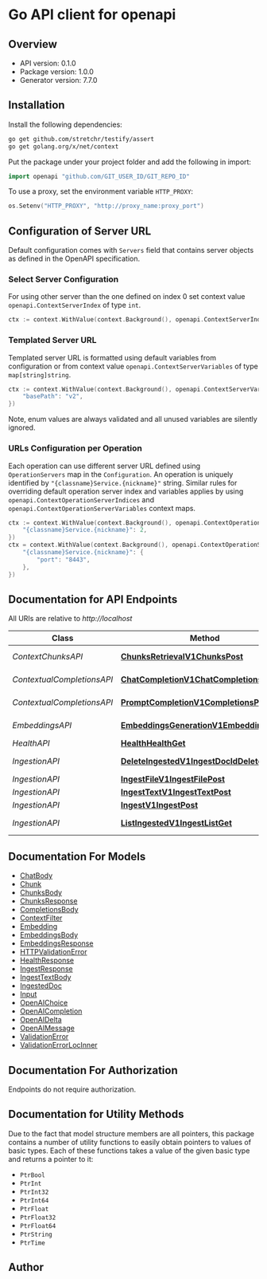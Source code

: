 # Go API client for openapi



## Overview
- API version: 0.1.0
- Package version: 1.0.0
- Generator version: 7.7.0


## Installation

Install the following dependencies:

```sh
go get github.com/stretchr/testify/assert
go get golang.org/x/net/context
```

Put the package under your project folder and add the following in import:

```go
import openapi "github.com/GIT_USER_ID/GIT_REPO_ID"
```

To use a proxy, set the environment variable `HTTP_PROXY`:

```go
os.Setenv("HTTP_PROXY", "http://proxy_name:proxy_port")
```

## Configuration of Server URL

Default configuration comes with `Servers` field that contains server objects as defined in the OpenAPI specification.

### Select Server Configuration

For using other server than the one defined on index 0 set context value `openapi.ContextServerIndex` of type `int`.

```go
ctx := context.WithValue(context.Background(), openapi.ContextServerIndex, 1)
```

### Templated Server URL

Templated server URL is formatted using default variables from configuration or from context value `openapi.ContextServerVariables` of type `map[string]string`.

```go
ctx := context.WithValue(context.Background(), openapi.ContextServerVariables, map[string]string{
	"basePath": "v2",
})
```

Note, enum values are always validated and all unused variables are silently ignored.

### URLs Configuration per Operation

Each operation can use different server URL defined using `OperationServers` map in the `Configuration`.
An operation is uniquely identified by `"{classname}Service.{nickname}"` string.
Similar rules for overriding default operation server index and variables applies by using `openapi.ContextOperationServerIndices` and `openapi.ContextOperationServerVariables` context maps.

```go
ctx := context.WithValue(context.Background(), openapi.ContextOperationServerIndices, map[string]int{
	"{classname}Service.{nickname}": 2,
})
ctx = context.WithValue(context.Background(), openapi.ContextOperationServerVariables, map[string]map[string]string{
	"{classname}Service.{nickname}": {
		"port": "8443",
	},
})
```

## Documentation for API Endpoints

All URIs are relative to *http://localhost*

Class | Method | HTTP request | Description
------------ | ------------- | ------------- | -------------
*ContextChunksAPI* | [**ChunksRetrievalV1ChunksPost**](docs/ContextChunksAPI.md#chunksretrievalv1chunkspost) | **Post** /v1/chunks | Chunks Retrieval
*ContextualCompletionsAPI* | [**ChatCompletionV1ChatCompletionsPost**](docs/ContextualCompletionsAPI.md#chatcompletionv1chatcompletionspost) | **Post** /v1/chat/completions | Chat Completion
*ContextualCompletionsAPI* | [**PromptCompletionV1CompletionsPost**](docs/ContextualCompletionsAPI.md#promptcompletionv1completionspost) | **Post** /v1/completions | Completion
*EmbeddingsAPI* | [**EmbeddingsGenerationV1EmbeddingsPost**](docs/EmbeddingsAPI.md#embeddingsgenerationv1embeddingspost) | **Post** /v1/embeddings | Embeddings Generation
*HealthAPI* | [**HealthHealthGet**](docs/HealthAPI.md#healthhealthget) | **Get** /health | Health
*IngestionAPI* | [**DeleteIngestedV1IngestDocIdDelete**](docs/IngestionAPI.md#deleteingestedv1ingestdociddelete) | **Delete** /v1/ingest/{doc_id} | Delete Ingested
*IngestionAPI* | [**IngestFileV1IngestFilePost**](docs/IngestionAPI.md#ingestfilev1ingestfilepost) | **Post** /v1/ingest/file | Ingest File
*IngestionAPI* | [**IngestTextV1IngestTextPost**](docs/IngestionAPI.md#ingesttextv1ingesttextpost) | **Post** /v1/ingest/text | Ingest Text
*IngestionAPI* | [**IngestV1IngestPost**](docs/IngestionAPI.md#ingestv1ingestpost) | **Post** /v1/ingest | Ingest
*IngestionAPI* | [**ListIngestedV1IngestListGet**](docs/IngestionAPI.md#listingestedv1ingestlistget) | **Get** /v1/ingest/list | List Ingested


## Documentation For Models

 - [ChatBody](docs/ChatBody.md)
 - [Chunk](docs/Chunk.md)
 - [ChunksBody](docs/ChunksBody.md)
 - [ChunksResponse](docs/ChunksResponse.md)
 - [CompletionsBody](docs/CompletionsBody.md)
 - [ContextFilter](docs/ContextFilter.md)
 - [Embedding](docs/Embedding.md)
 - [EmbeddingsBody](docs/EmbeddingsBody.md)
 - [EmbeddingsResponse](docs/EmbeddingsResponse.md)
 - [HTTPValidationError](docs/HTTPValidationError.md)
 - [HealthResponse](docs/HealthResponse.md)
 - [IngestResponse](docs/IngestResponse.md)
 - [IngestTextBody](docs/IngestTextBody.md)
 - [IngestedDoc](docs/IngestedDoc.md)
 - [Input](docs/Input.md)
 - [OpenAIChoice](docs/OpenAIChoice.md)
 - [OpenAICompletion](docs/OpenAICompletion.md)
 - [OpenAIDelta](docs/OpenAIDelta.md)
 - [OpenAIMessage](docs/OpenAIMessage.md)
 - [ValidationError](docs/ValidationError.md)
 - [ValidationErrorLocInner](docs/ValidationErrorLocInner.md)


## Documentation For Authorization

Endpoints do not require authorization.


## Documentation for Utility Methods

Due to the fact that model structure members are all pointers, this package contains
a number of utility functions to easily obtain pointers to values of basic types.
Each of these functions takes a value of the given basic type and returns a pointer to it:

* `PtrBool`
* `PtrInt`
* `PtrInt32`
* `PtrInt64`
* `PtrFloat`
* `PtrFloat32`
* `PtrFloat64`
* `PtrString`
* `PtrTime`

## Author



